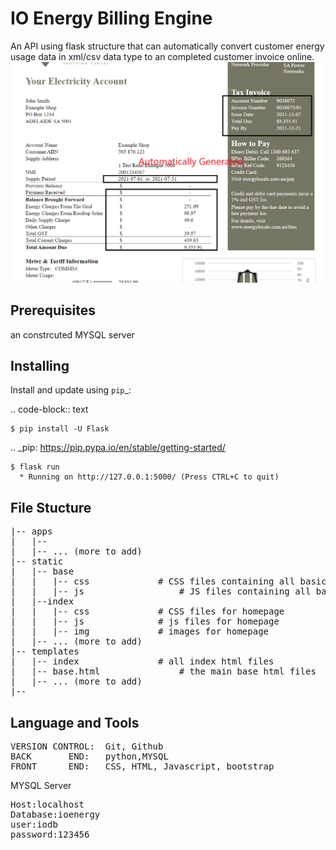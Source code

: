 IO Energy Billing Engine
=====

An API using flask structure that can automatically convert customer energy usage data in xml/csv data type to an completed customer invoice online. 
![](https://github.com/jiantaos/IO-energy-Billing-engine/blob/main/flask_ioenergy/images/showcase.png)


Prerequisites
----------
an constrcuted MYSQL server

Installing
----------

Install and update using `pip`_:

.. code-block:: text

    $ pip install -U Flask

.. _pip: https://pip.pypa.io/en/stable/getting-started/

    $ flask run
      * Running on http://127.0.0.1:5000/ (Press CTRL+C to quit)
      
File Stucture
----------
<pre>
|-- apps
|	|-- 
|	|-- ... (more to add)
|-- static
|	|-- base
|	|	|-- css 			# CSS files containing all basic and bootstrap based files
|	|	|-- js      			# JS files containing all basic and bootstrap based files
|	|--index
|	|	|-- css				# CSS files for homepage
|	|	|-- js 				# js files for homepage
|	|	|-- img  			# images for homepage
|	|-- ... (more to add)
|-- templates
|	|-- index 				# all index html files
|	|-- base.html 				# the main base html files
|	|-- ... (more to add)
|--  
</pre>


Language and Tools
------------

<pre>
VERSION CONTROL:  Git, Github
BACK       END:   python,MYSQL
FRONT      END:   CSS, HTML, Javascript, bootstrap
</pre>


MYSQL Server
<pre>
Host:localhost
Database:ioenergy
user:iodb
password:123456
</pre>

